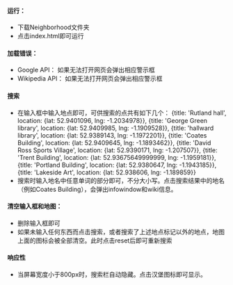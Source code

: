 #### 运行：
- 下载Neighborhood文件夹
- 点击index.html即可运行

#### 加载错误：
- Google API： 如果无法打开网页会弹出相应警示框
- Wikipedia API： 如果无法打开网页会弹出相应警示框

#### 搜索
- 在输入框中输入地点即可，可供搜索的点共有如下几个：
{title: 'Rutland hall', location: {lat: 52.9401096, lng: -1.2034978}},
{title: 'George Green library', location: {lat: 52.9409985, lng: -1.1909528}},
{title: 'hallward library', location: {lat: 52.9389143, lng: -1.1972201}},
{title: 'Coates Building', location: {lat: 52.9409645, lng: -1.1893462}},
{title: 'David Ross Sports Village', location: {lat: 52.9390171, lng: -1.207507}},
{title: 'Trent Building', location: {lat: 52.93675649999999, lng: -1.1959181}},
{title: 'Portland Building', location: {lat: 52.9380647, lng: -1.1943185}},
{title: 'Lakeside Art', location: {lat: 52.938606, lng: -1.189859}}
- 搜索时输入地名中任意单词的部分即可，不分大小写。点击搜索结果中的地名（例如Coates Building），会弹出infowindow和wiki信息。

#### 清空输入框和地图：
- 删除输入框即可
- 如果未输入任何东西而点击搜索，或者搜索了上述地点标记以外的地点，地图上面的图标会被全部清空。此时点击reset后即可重新搜索

#### 响应性
- 当屏幕宽度小于800px时，搜索栏自动隐藏。点击汉堡图标即可显示。
